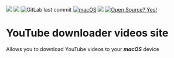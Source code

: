 ![](https://img.shields.io/badge/author-Semion%20Shandruk-brightgreen) 
![](https://img.shields.io/badge/language-Python-brightgreen) 
![GitLab last commit](https://badgen.net/gitlab/last-commit/Semion-Sh/Flask-YouTube-downloader/)
[![macOS](https://svgshare.com/i/ZjP.svg)](https://svgshare.com/i/ZjP.svg)
![](https://img.shields.io/github/issues/Semion-Sh/Flask-YouTube-downloader) 
[![Open Source? Yes!](https://badgen.net/badge/Open%20Source%20%3F/Yes%21/green?icon=github)](https://github.com/Naereen/badges/)

# YouTube downloader videos site
Allows you to download YouTube videos to your ***macOS*** device
